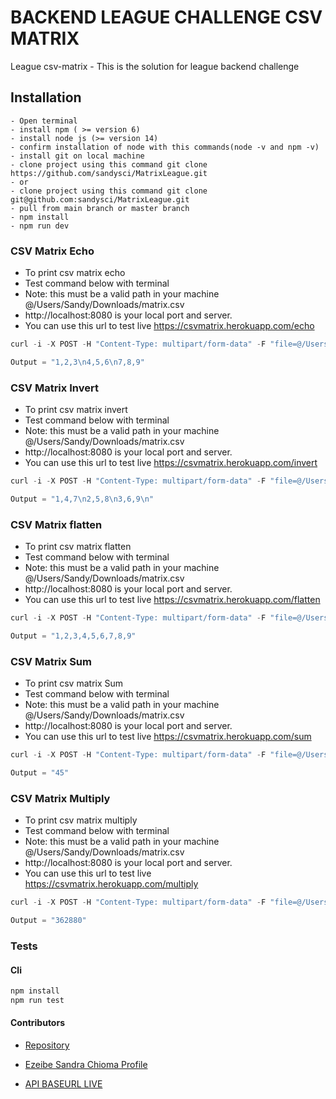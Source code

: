 BACKEND LEAGUE CHALLENGE CSV MATRIX 
===========
League csv-matrix - This is the solution for league backend challenge

## Installation
```
- Open terminal
- install npm ( >= version 6)
- install node js (>= version 14)
- confirm installation of node with this commands(node -v and npm -v)
- install git on local machine
- clone project using this command git clone https://github.com/sandysci/MatrixLeague.git
- or 
- clone project using this command git clone git@github.com:sandysci/MatrixLeague.git
- pull from main branch or master branch 
- npm install
- npm run dev 

```


### CSV Matrix Echo  
- To print csv matrix echo
- Test command below with terminal 
- Note: this must be a valid path in your machine @/Users/Sandy/Downloads/matrix.csv
- http://localhost:8080 is your local port and server.
- You can use this url to test live https://csvmatrix.herokuapp.com/echo 
```javascript
curl -i -X POST -H "Content-Type: multipart/form-data" -F "file=@/Users/Sandy/Downloads/matrix.csv" http://localhost:8080/echo

Output = "1,2,3\n4,5,6\n7,8,9"
```
### CSV Matrix Invert  
- To print csv matrix invert
- Test command below with terminal 
- Note: this must be a valid path in your machine @/Users/Sandy/Downloads/matrix.csv
- http://localhost:8080 is your local port and server.
- You can use this url to test live https://csvmatrix.herokuapp.com/invert 
```javascript
curl -i -X POST -H "Content-Type: multipart/form-data" -F "file=@/Users/Sandy/Downloads/matrix.csv" http://localhost:8080/invert

Output = "1,4,7\n2,5,8\n3,6,9\n"
```

### CSV Matrix flatten  
- To print csv matrix flatten
- Test command below with terminal 
- Note: this must be a valid path in your machine @/Users/Sandy/Downloads/matrix.csv
- http://localhost:8080 is your local port and server.
- You can use this url to test live https://csvmatrix.herokuapp.com/flatten 
```javascript
curl -i -X POST -H "Content-Type: multipart/form-data" -F "file=@/Users/Sandy/Downloads/matrix.csv" http://localhost:8080/flatten

Output = "1,2,3,4,5,6,7,8,9"
```

### CSV Matrix Sum  
- To print csv matrix Sum
- Test command below with terminal 
- Note: this must be a valid path in your machine @/Users/Sandy/Downloads/matrix.csv
- http://localhost:8080 is your local port and server.
- You can use this url to test live https://csvmatrix.herokuapp.com/sum 
```javascript
curl -i -X POST -H "Content-Type: multipart/form-data" -F "file=@/Users/Sandy/Downloads/matrix.csv" http://localhost:8080/sum

Output = "45"
```

### CSV Matrix Multiply  
- To print csv matrix multiply
- Test command below with terminal 
- Note: this must be a valid path in your machine @/Users/Sandy/Downloads/matrix.csv
- http://localhost:8080 is your local port and server.
- You can use this url to test live https://csvmatrix.herokuapp.com/multiply 
```javascript
curl -i -X POST -H "Content-Type: multipart/form-data" -F "file=@/Users/Sandy/Downloads/matrix.csv" http://localhost:8080/multiply

Output = "362880"
```

### Tests
#### Cli
```bash
npm install
npm run test
```

#### Contributors

- [Repository](https://github.com/sandysci/MatrixLeague.git)

- [Ezeibe Sandra Chioma Profile](https://queenofcodes.herokuapp.com)

- [API BASEURL LIVE](https://csvmatrix.herokuapp.com/)
